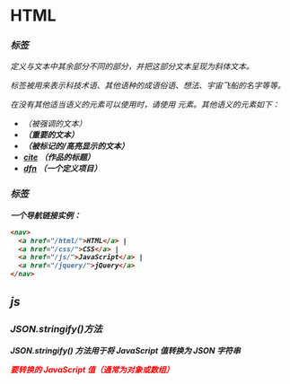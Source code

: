# HTML

### <i>标签

<i> 定义与文本中其余部分不同的部分，并把这部分文本呈现为斜体文本。

<i> 标签被用来表示科技术语、其他语种的成语俗语、想法、宇宙飞船的名字等等。

在没有其他适当语义的元素可以使用时，请使用 <i> 元素。其他语义的元素如下：

- [<em>](https://www.runoob.com/tags/tag-em.html) （被强调的文本）
- [<strong>](https://www.runoob.com/tags/tag-strong.html) （重要的文本）
- [<mark>](https://www.runoob.com/tags/tag-mark.html) （被标记的/高亮显示的文本）
- [cite](https://www.runoob.com/tags/tag-cite.html) （作品的标题）
- [dfn](https://www.runoob.com/tags/tag-dfn.html) （一个定义项目）

### <nav>标签

一个导航链接实例：

```html
<nav>
  <a href="/html/">HTML</a> |
  <a href="/css/">CSS</a> |
  <a href="/js/">JavaScript</a> |
  <a href="/jquery/">jQuery</a>
</nav>
```

## js

### JSON.stringify()方法

JSON.stringify() 方法用于将 JavaScript 值转换为 JSON 字符串

<font color='red'>要转换的 JavaScript 值（通常为对象或数组）</font>